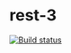 # rest-3
[![Build status](https://ci.appveyor.com/api/projects/status/h7007abd57ttmptr?svg=true)](https://ci.appveyor.com/project/nsamoilov190/rest-3)
